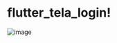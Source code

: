 # flutter_tela_login!

![image](https://user-images.githubusercontent.com/67984677/178599613-32c2f72c-1be3-4230-bbc5-d08b7d3613ff.png)

